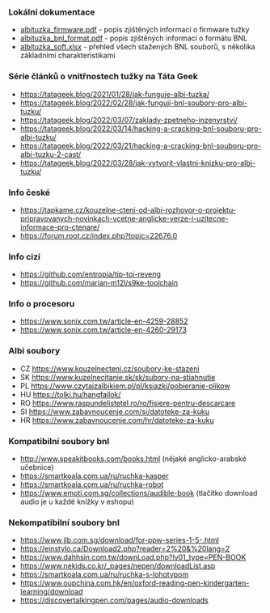 ### Lokální dokumentace
- [albituzka_firmware.pdf](albituzka_firmware.pdf) - popis zjištěných informací o firmware tužky
- [albituzka_bnl_format.pdf](albituzka_bnl_format.pdf) - popis zjištěných informací o formátu BNL
- [albituzka_soft.xlsx](albituzka_soft.xlsx) - přehled všech stažených BNL souborů, s několika základními charakteristikami

### Série článků o vnitřnostech tužky na Táta Geek
- https://tatageek.blog/2021/01/28/jak-funguje-albi-tuzka/
- https://tatageek.blog/2022/02/28/jak-funguji-bnl-soubory-pro-albi-tuzku/
- https://tatageek.blog/2022/03/07/zaklady-zpetneho-inzenyrstvi/
- https://tatageek.blog/2022/03/14/hacking-a-cracking-bnl-souboru-pro-albi-tuzku/
- https://tatageek.blog/2022/03/21/hacking-a-cracking-bnl-souboru-pro-albi-tuzku-2-cast/
- https://tatageek.blog/2022/03/28/jak-vytvorit-vlastni-knizku-pro-albi-tuzku/

### Info české
- https://tapkame.cz/kouzelne-cteni-od-albi-rozhovor-o-projektu-pripravovanych-novinkach-vcetne-anglicke-verze-i-uzitecne-informace-pro-ctenare/
- https://forum.root.cz/index.php?topic=22676.0

### Info cizí
- https://github.com/entropia/tip-toi-reveng
- https://github.com/marian-m12l/s9ke-toolchain

### Info o procesoru
- https://www.sonix.com.tw/article-en-4259-28852
- https://www.sonix.com.tw/article-en-4260-29173

### Albi soubory
- CZ https://www.kouzelnecteni.cz/soubory-ke-stazeni
- SK https://www.kuzelnecitanie.sk/sk/subory-na-stiahnutie
- PL https://www.czytajzalbikiem.pl/pl/ksiazki/pobieranie-plikow
- HU https://tolki.hu/hangfajlok/
- RO https://www.raspundelistetel.ro/ro/fisiere-pentru-descarcare
- SI https://www.zabavnoucenje.com/si/datoteke-za-kuku
- HR https://www.zabavnoucenje.com/hr/datoteke-za-kuku

### Kompatibilní soubory bnl
- http://www.speakitbooks.com/books.html
	(nějaké anglicko-arabské učebnice)
- https://smartkoala.com.ua/ru/ruchka-kasper
- https://smartkoala.com.ua/ru/ruchka-robot
- https://www.emoti.com.sg/collections/audible-book
	(tlačítko download audio je u každé knížky v eshopu)

### Nekompatibilní soubory bnl
- https://www.jlb.com.sg/download/for-ppw-series-1-5-.html
- https://einstylo.ca/Download2.php?reader=2%20&%20lang=2
- https://www.dahhsin.com.tw/downLoad.php?lv01_type=PEN-BOOK
- https://www.nekids.co.kr/_pages/nepen/downloadList.asp
- https://smartkoala.com.ua/ru/ruchka-s-lohotypom
- https://www.oupchina.com.hk/en/oxford-reading-pen-kindergarten-learning/download
- https://discovertalkingpen.com/pages/audio-downloads